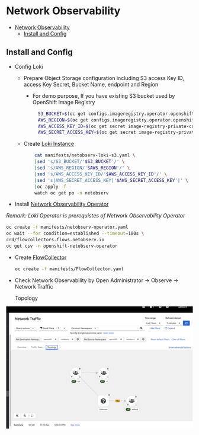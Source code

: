 # Network Observability
- [Network Observability](#network-observability)
  - [Install and Config](#install-and-config)

## Install and Config

- Config Loki
  - Prepare Object Storage configuration including S3 access Key ID, access Key Secret, Bucket Name, endpoint and Region
      - For demo purpose, If you have existing S3 bucket used by OpenShift Image Registry
        
        ```bash
          S3_BUCKET=$(oc get configs.imageregistry.operator.openshift.io/cluster -o jsonpath='{.spec.storage.s3.bucket}' -n openshift-image-registry)
          AWS_REGION=$(oc get configs.imageregistry.operator.openshift.io/cluster -o jsonpath='{.spec.storage.s3.region}' -n openshift-image-registry)
          AWS_ACCESS_KEY_ID=$(oc get secret image-registry-private-configuration -o jsonpath='{.data.credentials}' -n openshift-image-registry|base64 -d|grep aws_access_key_id|awk -F'=' '{print $2}'|sed 's/^[ ]*//')
          AWS_SECRET_ACCESS_KEY=$(oc get secret image-registry-private-configuration -o jsonpath='{.data.credentials}' -n openshift-image-registry|base64 -d|grep aws_secret_access_key|awk -F'=' '{print $2}'|sed 's/^[ ]*//')
         ```
  - Create [Loki Instance](manifests/netobserv-loki-s3.yaml)
  
    ```bash
        cat manifests/netobserv-loki-s3.yaml \
        |sed 's/S3_BUCKET/'$S3_BUCKET'/' \
        |sed 's/AWS_REGION/'$AWS_REGION'/' \
        |sed 's/AWS_ACCESS_KEY_ID/'$AWS_ACCESS_KEY_ID'/' \
        |sed 's|AWS_SECRET_ACCESS_KEY|'$AWS_SECRET_ACCESS_KEY'|' \
        |oc apply -f -
        watch oc get po -n netobserv
    ```

 
 - Install [Network Observability Operator](manifests/netobserv-operator.yaml)

  *Remark: Loki Operator is prerequistes of Network Observability Operator*

  ```bash
  oc create -f manifests/netobserv-operator.yaml
  oc wait --for condition=established --timeout=180s \
  crd/flowcollectors.flows.netobserv.io
  oc get csv -n openshift-netobserv-operator
  ```

 - Create [FlowCollector](manifests/FlowCollector.yaml)
    
   ```bash
   oc create -f manifests/FlowCollector.yaml
   ```

 - Check Network Observability by Open Administrator -> Observe -> Network Traffic
   
   Topology

  ![](images/network-observability-network-topology.png)